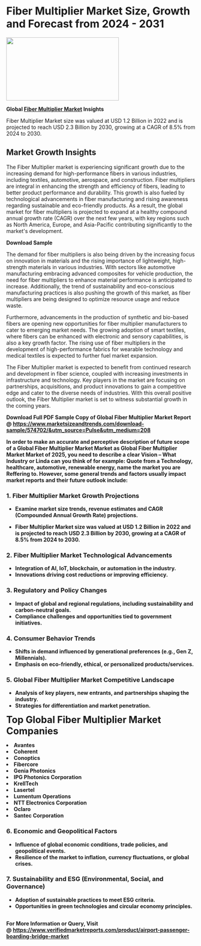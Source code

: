 <H1>Fiber Multiplier Market Size, Growth and Forecast from 2024 - 2031</H1><img class="aligncenter size-medium wp-image-584254" src="https://thirdeyenews.in/wp-content/uploads/2024/09/Global-Market-Research-300x168.jpeg" alt="" width="300" height="168" /><p><strong>Global&nbsp;<a href="https://www.marketsizeandtrends.com/download-sample/574702/&amp;utm_source=Pulse&amp;utm_medium=208">Fiber Multiplier Market</a> Insights</strong></p><p>Fiber Multiplier Market size was valued at USD 1.2 Billion in 2022 and is projected to reach USD 2.3 Billion by 2030, growing at a CAGR of 8.5% from 2024 to 2030.</p><p><h2>Market Growth Insights</h2> <p>The Fiber Multiplier market is experiencing significant growth due to the increasing demand for high-performance fibers in various industries, including textiles, automotive, aerospace, and construction. Fiber multipliers are integral in enhancing the strength and efficiency of fibers, leading to better product performance and durability. This growth is also fueled by technological advancements in fiber manufacturing and rising awareness regarding sustainable and eco-friendly products. As a result, the global market for fiber multipliers is projected to expand at a healthy compound annual growth rate (CAGR) over the next few years, with key regions such as North America, Europe, and Asia-Pacific contributing significantly to the market's development.</p> <p><strong>Download Sample</strong></p> <p>The demand for fiber multipliers is also being driven by the increasing focus on innovation in materials and the rising importance of lightweight, high-strength materials in various industries. With sectors like automotive manufacturing embracing advanced composites for vehicle production, the need for fiber multipliers to enhance material performance is anticipated to increase. Additionally, the trend of sustainability and eco-conscious manufacturing practices is also pushing the growth of this market, as fiber multipliers are being designed to optimize resource usage and reduce waste.</p> <p>Furthermore, advancements in the production of synthetic and bio-based fibers are opening new opportunities for fiber multiplier manufacturers to cater to emerging market needs. The growing adoption of smart textiles, where fibers can be enhanced with electronic and sensory capabilities, is also a key growth factor. The rising use of fiber multipliers in the development of high-performance fabrics for wearable technology and medical textiles is expected to further fuel market expansion.</p> <p>The Fiber Multiplier market is expected to benefit from continued research and development in fiber science, coupled with increasing investments in infrastructure and technology. Key players in the market are focusing on partnerships, acquisitions, and product innovations to gain a competitive edge and cater to the diverse needs of industries. With this overall positive outlook, the Fiber Multiplier market is set to witness substantial growth in the coming years.</p> <p><strong></p><p><span class=""><strong>Download Full PDF Sample Copy of Global Fiber Multiplier Market Report</strong> @ <a href="https://www.marketsizeandtrends.com/download-sample/574702/&amp;utm_source=Pulse&amp;utm_medium=208" target="_blank">https://www.marketsizeandtrends.com/download-sample/574702/&amp;utm_source=Pulse&amp;utm_medium=208</a></span></p><p>In order to make an accurate and perceptive description of future scope of a Global&nbsp;Fiber Multiplier Market Market as Global&nbsp;Fiber Multiplier Market Market of 2025, you need to describe a clear Vision &ndash; What Industry or Linda can you think of for example: Quote from a Technology, healthcare, automotive, renewable energy, name the market you are Reffering to. However, some general trends and factors usually impact market reports and their future outlook include:</p><h3>1.&nbsp;<strong>Fiber Multiplier Market Growth Projections</strong></h3><ul><li>Examine market size trends, revenue estimates and CAGR (Compounded Annual Growth Rate) projections.</li><li><p>Fiber Multiplier Market size was valued at USD 1.2 Billion in 2022 and is projected to reach USD 2.3 Billion by 2030, growing at a CAGR of 8.5% from 2024 to 2030.</p></li></ul><h3>2.&nbsp;<strong>Fiber Multiplier Market Technological Advancements</strong></h3><ul><li>Integration of AI, IoT, blockchain, or automation in the industry.</li><li>Innovations driving cost reductions or improving efficiency.</li></ul><h3>3.&nbsp;<strong>Regulatory and Policy Changes</strong></h3><ul><li>Impact of global and regional regulations, including sustainability and carbon-neutral goals.</li><li>Compliance challenges and opportunities tied to government initiatives.</li></ul><h3>4.&nbsp;<strong>Consumer Behavior Trends</strong></h3><ul><li>Shifts in demand influenced by generational preferences (e.g., Gen Z, Millennials).</li><li>Emphasis on eco-friendly, ethical, or personalized products/services.</li></ul><h3>5.&nbsp;<strong>Global Fiber Multiplier Market Competitive Landscape</strong></h3><ul><li>Analysis of key players, new entrants, and partnerships shaping the industry.</li><li>Strategies for differentiation and market penetration.</li></ul><p data-pm-slice="1 1 []"><span style="color: inherit; font-family: inherit; font-size: 25px;">Top Global Fiber Multiplier Market Companies</span></p><div class="" data-test-id=""><p><li>Avantes</li><li> Coherent</li><li> Conoptics</li><li> Fibercore</li><li> Genia Photonics</li><li> IPG Photonics Corporation</li><li> KrellTech</li><li> Lasertel</li><li> Lumentum Operations</li><li> NTT Electronics Corporation</li><li> Oclaro</li><li> Santec Corporation</li></p></div><h3>6.&nbsp;<strong>Economic and Geopolitical Factors</strong></h3><ul><li>Influence of global economic conditions, trade policies, and geopolitical events.</li><li>Resilience of the market to inflation, currency fluctuations, or global crises.</li></ul><h3>7.&nbsp;<strong>Sustainability and ESG (Environmental, Social, and Governance)</strong></h3><ul><li>Adoption of sustainable practices to meet ESG criteria.</li><li>Opportunities in green technologies and circular economy principles.</li></ul><h2><strong style="font-size: 14px;">For More Information or Query, Visit @&nbsp;</strong><a style="background-color: #ffffff; font-size: 14px;" href="https://www.marketsizeandtrends.com/report/fiber-multiplier-market/" target="_blank">https://www.verifiedmarketreports.com/product/airport-passenger-boarding-bridge-market</a></h2>
